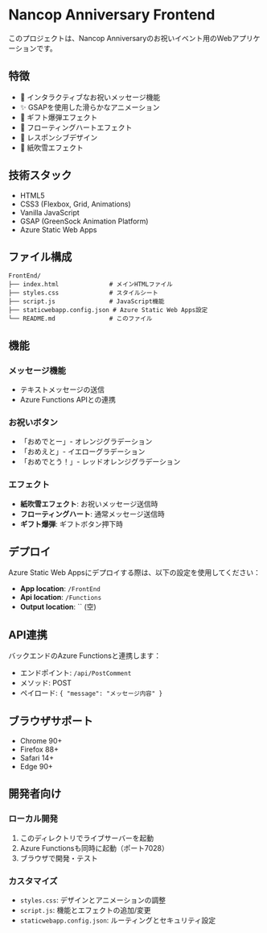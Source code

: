 # Nancop Anniversary Frontend

このプロジェクトは、Nancop Anniversaryのお祝いイベント用のWebアプリケーションです。

## 特徴

- 🎉 インタラクティブなお祝いメッセージ機能
- ✨ GSAPを使用した滑らかなアニメーション
- 🎁 ギフト爆弾エフェクト
- 💖 フローティングハートエフェクト
- 📱 レスポンシブデザイン
- 🌟 紙吹雪エフェクト

## 技術スタック

- HTML5
- CSS3 (Flexbox, Grid, Animations)
- Vanilla JavaScript
- GSAP (GreenSock Animation Platform)
- Azure Static Web Apps

## ファイル構成

```
FrontEnd/
├── index.html              # メインHTMLファイル
├── styles.css              # スタイルシート
├── script.js               # JavaScript機能
├── staticwebapp.config.json # Azure Static Web Apps設定
└── README.md               # このファイル
```

## 機能

### メッセージ機能
- テキストメッセージの送信
- Azure Functions APIとの連携

### お祝いボタン
- 「おめでとー」- オレンジグラデーション
- 「おめえと」- イエローグラデーション  
- 「おめでとう！」- レッドオレンジグラデーション

### エフェクト
- **紙吹雪エフェクト**: お祝いメッセージ送信時
- **フローティングハート**: 通常メッセージ送信時
- **ギフト爆弾**: ギフトボタン押下時

## デプロイ

Azure Static Web Appsにデプロイする際は、以下の設定を使用してください：

- **App location**: `/FrontEnd`
- **Api location**: `/Functions`
- **Output location**: `` (空)

## API連携

バックエンドのAzure Functionsと連携します：
- エンドポイント: `/api/PostComment`
- メソッド: POST
- ペイロード: `{ "message": "メッセージ内容" }`

## ブラウザサポート

- Chrome 90+
- Firefox 88+
- Safari 14+
- Edge 90+

## 開発者向け

### ローカル開発
1. このディレクトリでライブサーバーを起動
2. Azure Functionsも同時に起動（ポート7028）
3. ブラウザで開発・テスト

### カスタマイズ
- `styles.css`: デザインとアニメーションの調整
- `script.js`: 機能とエフェクトの追加/変更
- `staticwebapp.config.json`: ルーティングとセキュリティ設定
